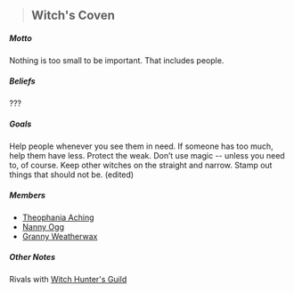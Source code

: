 > ## Witch's Coven

##### Motto

Nothing is too small to be important. That includes people. 

##### Beliefs

??? 

##### Goals

Help people whenever you see them in need. If someone has too much, help them have less. Protect the weak. Don’t use magic -- unless you need to, of course. Keep other witches on the straight and narrow. Stamp out things that should not be. (edited)

##### Members

- [Theophania Aching](../Characters/NPCs/Theophania%20Aching.md)
- [Nanny Ogg](../Characters/NPCs/Nanny%20Ogg.md)
- [Granny Weatherwax](../Characters/NPCs/Granny%20Weatherwax.md)


##### Other Notes

Rivals with [Witch Hunter's Guild](Witch%20Hunter's%20Guild.md)